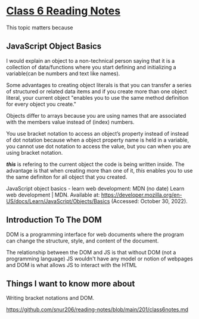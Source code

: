 # [Class 6 Reading Notes](https://github.com/snur206/reading-notes/blob/main/201/class6notes.md)

This topic matters because

## JavaScript Object Basics

I would explain an object to a non-technical person saying that it is a collection of data/functions where you start defining and initializing a variable(can be numbers and text like names).

Some advantages to creating object literals is that you can transfer a series of structured or related data items and if you create more than one object literal, your current object "enables you to use the same method definition for every object you create."

Objects differ to arrays because you are using names that are associated with the members value instead of (index) numbers.

You use bracket notation to access an object’s property instead of instead of dot notation because when a object property name is held in a variable,  you cannot use dot notation to access the value, but you can when you are using bracket notation.

***this*** is refering to the current object the code is being written inside. The advantage is that when creating more than one of it, *this* enables you to use the same definiton for all object that you created.

JavaScript object basics - learn web development: MDN (no date) Learn web development | MDN. Available at: https://developer.mozilla.org/en-US/docs/Learn/JavaScript/Objects/Basics (Accessed: October 30, 2022). 

## Introduction To The DOM

DOM is a programming interface for web documents where the program can change the structure, style, and content of the document.

The relationship between the DOM and JS is that without DOM (not a programming language) JS wouldn't have any model or notion of webpages and DOM is what allows JS to interact with the HTML


## Things I want to know more about

Writing bracket notations and DOM.


https://github.com/snur206/reading-notes/blob/main/201/class6notes.md
